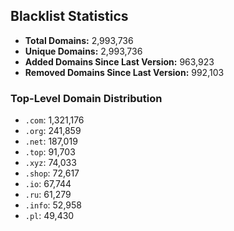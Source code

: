 ## Blacklist Statistics

- **Total Domains:** 2,993,736
- **Unique Domains:** 2,993,736
- **Added Domains Since Last Version:** 963,923
- **Removed Domains Since Last Version:** 992,103

### Top-Level Domain Distribution

-  `.com`: 1,321,176
-  `.org`: 241,859
-  `.net`: 187,019
-  `.top`: 91,703
-  `.xyz`: 74,033
-  `.shop`: 72,617
-  `.io`: 67,744
-  `.ru`: 61,279
-  `.info`: 52,958
-  `.pl`: 49,430
